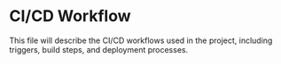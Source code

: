 # CI/CD Workflow

This file will describe the CI/CD workflows used in the project, including triggers, build steps, and deployment processes.
